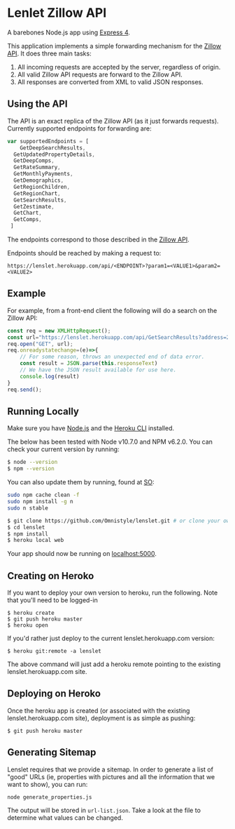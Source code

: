 # Lenlet Zillow API

A barebones Node.js app using [Express 4](http://expressjs.com/).

This application implements a simple forwarding mechanism for the [Zillow API](https://www.zillow.com/howto/api/APIOverview.htm). It does three main tasks:

1. All incoming requests are accepted by the server, regardless of origin.
2. All valid Zillow API requests are forward to the Zillow API.
3. All responses are converted from XML to valid JSON responses.

## Using the API

The API is an exact replica of the Zillow API (as it just forwards requests). Currently supported endpoints for forwarding are:

```javascript
var supportedEndpoints = [
	GetDeepSearchResults, 
  GetUpdatedPropertyDetails, 
  GetDeepComps, 
  GetRateSummary, 
  GetMonthlyPayments, 
  GetDemographics, 
  GetRegionChildren, 
  GetRegionChart, 
  GetSearchResults, 
  GetZestimate, 
  GetChart, 
  GetComps,
 ]
```
The endpoints correspond to those described in the [Zillow API](https://www.zillow.com/howto/api/APIOverview.htm).

Endpoints should be reached by making a request to:
```
https://lenslet.herokuapp.com/api/<ENDPOINT>?param1=<VALUE1>&param2=<VALUE2>
```

## Example

For example, from a front-end client the following will do a search on the Zillow API:

```javascript
const req = new XMLHttpRequest();
const url="https://lenslet.herokuapp.com/api/GetSearchResults?address=2114+Bigelow+Ave&citystatezip=Seattle%2C+WA";
req.open("GET", url);
req.onreadystatechange=(e)=>{
	// For some reason, throws an unexpected end of data error.
	const result = JSON.parse(this.responseText)
	// We have the JSON result available for use here.
	console.log(result)
}
req.send();
```

## Running Locally

Make sure you have [Node.js](http://nodejs.org/) and the [Heroku CLI](https://cli.heroku.com/) installed. 

The below has been tested with Node v10.7.0 and NPM v6.2.0. You can check your current version by running:
```sh
$ node --version
$ npm --version
```

You can also update them by running, found at [SO](https://stackoverflow.com/questions/11284634/upgrade-node-js-to-the-latest-version-on-mac-os):
```sh
sudo npm cache clean -f
sudo npm install -g n
sudo n stable
```

```sh
$ git clone https://github.com/Omnistyle/lenslet.git # or clone your own fork
$ cd lenslet
$ npm install
$ heroku local web
```

Your app should now be running on [localhost:5000](http://localhost:5000/).

## Creating on Heroko
If you want to deploy your own version to heroku, run the following. Note that you'll need to be logged-in

```
$ heroku create
$ git push heroku master
$ heroku open
```

If you'd rather just deploy to the current lenslet.herokuapp.com version:
```
$ heroku git:remote -a lenslet
```

The above command will just add a heroku remote pointing to the existing lenslet.herokuapp.com site.

## Deploying on Heroko
Once the heroku app is created (or associated with the existing lenslet.herokuapp.com site), deployment is as simple as pushing:
```
$ git push heroku master
```

## Generating Sitemap

Lenslet requires that we provide a sitemap. In order to generate a list of "good" URLs (ie, properties with pictures and all the information that we want to show), you can run:

```
node generate_properties.js
```

The output will be stored in `url-list.json`. Take a look at the file to determine what values can be changed.
